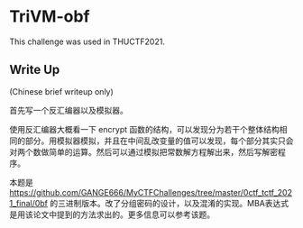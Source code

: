 # TriVM-obf

This challenge was used in THUCTF2021.

## Write Up

(Chinese brief writeup only)

首先写一个反汇编器以及模拟器。

使用反汇编器大概看一下 encrypt 函数的结构，可以发现分为若干个整体结构相同的部分。用模拟器模拟，并且在中间乱改变量的值可以发现，每个部分其实只会对两个数做简单的运算。然后可以通过模拟把常数解方程解出来，然后写解密程序。

本题是 https://github.com/GANGE666/MyCTFChallenges/tree/master/0ctf_tctf_2021_final/0bf 的三进制版本。改了分组密码的设计，以及混淆的实现。MBA表达式是用该论文中提到的方法求出的。更多信息可以参考该题。